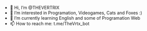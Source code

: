 - 👋 Hi, I’m @THEVERTRIX
- 👀 I’m interested in Programation, Videogames, Cats and Foxes :)
- 🌱 I’m currently learning English and some of Programation Web
- 📫 How to reach me: t.me/TheVrtx_bot

<!---
THEVERTRIX is a ✨ special ✨ repository because its `README.md` (this file) appears on your GitHub profile.
You can click the Preview link to take a look at your changes.
--->
